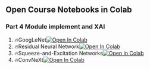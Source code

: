 ## Open Course Notebooks in Colab

### Part 4 Module implement and XAI
1. 🔥GoogLeNet[![Open In Colab](https://colab.research.google.com/assets/colab-badge.svg)](https://colab.research.google.com/github/TA-aiacademy/course_3.0/blob/CNN/05_CVCNN/Part4_Module_implement_and_XAI/01_GoogleNet.ipynb)
2. 🔥Residual Neural Network[![Open In Colab](https://colab.research.google.com/assets/colab-badge.svg)](https://colab.research.google.com/github/TA-aiacademy/course_3.0/blob/CNN/05_CVCNN/Part4_Module_implement_and_XAI/02_ResNet.ipynb)
3. 🔥Squeeze-and-Excitation Networks[![Open In Colab](https://colab.research.google.com/assets/colab-badge.svg)](https://colab.research.google.com/github/TA-aiacademy/course_3.0/blob/CNN/05_CVCNN/Part4_Module_implement_and_XAI/03_SENet.ipynb)
4. 🔥ConvNeXt[![Open In Colab](https://colab.research.google.com/assets/colab-badge.svg)](https://colab.research.google.com/github/TA-aiacademy/course_3.0/blob/CNN/05_CVCNN/Part4_Module_implement_and_XAI/04_ConvNeXt.ipynb)